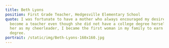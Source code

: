 ```yaml
---
title: Beth Lyons
position: First Grade Teacher, Hedgesville Elementary School
quote: I was fortunate to have a mother who always encouraged my desire to
  become a teacher even though she did not have a college degree herself.  With
  her as my cheerleader, I became the first woman in my family to earn a college
  degree.
portrait: /static/img/Beth-Lyons-160x160.jpg
---
```

